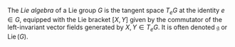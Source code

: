 The *Lie algebra* of a Lie group $G$ is the tangent space $T_e G$ at the identity $e \in G$, equipped with the Lie bracket $[X, Y]$ given by the commutator of the left-invariant vector fields generated by $X, Y \in T_e G$. It is often denoted $\mathfrak{g}$ or $\mathop{\mathrm{Lie}}(G)$.
